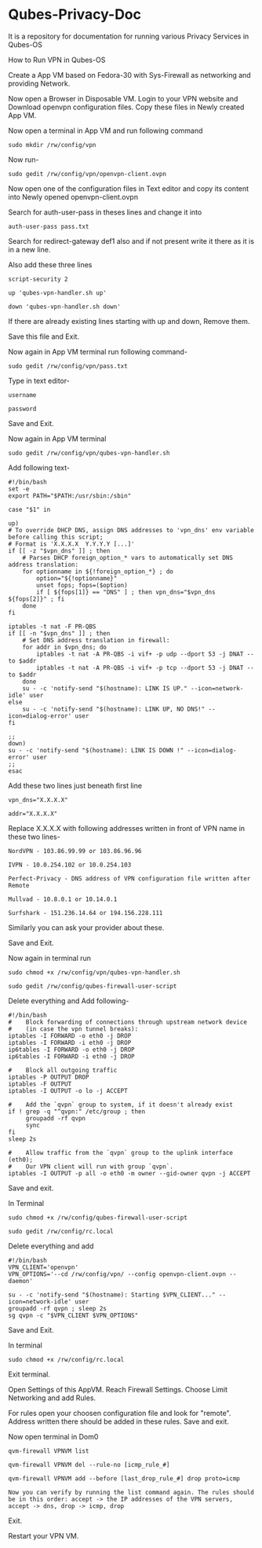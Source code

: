 # Qubes-Privacy-Doc
It is a repository for documentation for running various Privacy Services in Qubes-OS

How to Run VPN in Qubes-OS

Create a App VM based on Fedora-30 with Sys-Firewall as networking and providing Network.

Now open a Browser in Disposable VM. Login to your VPN website and Download openvpn configuration files. Copy these files in Newly created App VM.

Now open a terminal in App VM and run following command

    sudo mkdir /rw/config/vpn

Now run-

    sudo gedit /rw/config/vpn/openvpn-client.ovpn

Now open one of the configuration files in Text editor and copy its content into Newly opened openvpn-client.ovpn

Search for auth-user-pass in theses lines and change it into

    auth-user-pass pass.txt

Search for redirect-gateway def1 also and if not present write it there as it is in a new line.

Also add these three lines 

    script-security 2

    up 'qubes-vpn-handler.sh up'

    down 'qubes-vpn-handler.sh down'

If there are already existing lines starting with up and down, Remove them.

Save this file and Exit.

Now again in App VM terminal run following command-

    sudo gedit /rw/config/vpn/pass.txt

Type in text editor-

    username

    password

Save and Exit.

Now again in App VM terminal

    sudo gedit /rw/config/vpn/qubes-vpn-handler.sh

Add following text-

    #!/bin/bash
    set -e
    export PATH="$PATH:/usr/sbin:/sbin"
  
    case "$1" in
  
    up)
    # To override DHCP DNS, assign DNS addresses to 'vpn_dns' env variable before calling this script;
    # Format is 'X.X.X.X  Y.Y.Y.Y [...]'
    if [[ -z "$vpn_dns" ]] ; then
        # Parses DHCP foreign_option_* vars to automatically set DNS address translation:
        for optionname in ${!foreign_option_*} ; do
            option="${!optionname}"
            unset fops; fops=($option)
            if [ ${fops[1]} == "DNS" ] ; then vpn_dns="$vpn_dns ${fops[2]}" ; fi
        done
    fi
  
    iptables -t nat -F PR-QBS
    if [[ -n "$vpn_dns" ]] ; then
        # Set DNS address translation in firewall:
        for addr in $vpn_dns; do
            iptables -t nat -A PR-QBS -i vif+ -p udp --dport 53 -j DNAT --to $addr
            iptables -t nat -A PR-QBS -i vif+ -p tcp --dport 53 -j DNAT --to $addr
        done
        su - -c 'notify-send "$(hostname): LINK IS UP." --icon=network-idle' user
    else
        su - -c 'notify-send "$(hostname): LINK UP, NO DNS!" --icon=dialog-error' user
    fi
  
    ;;
    down)
    su - -c 'notify-send "$(hostname): LINK IS DOWN !" --icon=dialog-error' user
    ;;
    esac


Add these two lines just beneath first line

    vpn_dns="X.X.X.X"

    addr="X.X.X.X"

Replace X.X.X.X with following addresses written in front of VPN name in these two lines-

    NordVPN - 103.86.99.99 or 103.86.96.96

    IVPN - 10.0.254.102 or 10.0.254.103

    Perfect-Privacy - DNS address of VPN configuration file written after Remote

    Mullvad - 10.8.0.1 or 10.14.0.1

    Surfshark - 151.236.14.64 or 194.156.228.111

Similarly you can ask your provider about these.

Save and Exit.

Now again in terminal run

    sudo chmod +x /rw/config/vpn/qubes-vpn-handler.sh

    sudo gedit /rw/config/qubes-firewall-user-script

Delete everything and Add following-

    #!/bin/bash
    #    Block forwarding of connections through upstream network device
    #    (in case the vpn tunnel breaks):
    iptables -I FORWARD -o eth0 -j DROP
    iptables -I FORWARD -i eth0 -j DROP
    ip6tables -I FORWARD -o eth0 -j DROP
    ip6tables -I FORWARD -i eth0 -j DROP
   
    #    Block all outgoing traffic
    iptables -P OUTPUT DROP
    iptables -F OUTPUT
    iptables -I OUTPUT -o lo -j ACCEPT
   
    #    Add the `qvpn` group to system, if it doesn't already exist
    if ! grep -q "^qvpn:" /etc/group ; then
         groupadd -rf qvpn
         sync
    fi
    sleep 2s
   
    #    Allow traffic from the `qvpn` group to the uplink interface (eth0);
    #    Our VPN client will run with group `qvpn`.
    iptables -I OUTPUT -p all -o eth0 -m owner --gid-owner qvpn -j ACCEPT


Save and exit.

In Terminal

    sudo chmod +x /rw/config/qubes-firewall-user-script

    sudo gedit /rw/config/rc.local

Delete everything and add

    #!/bin/bash
    VPN_CLIENT='openvpn'
    VPN_OPTIONS='--cd /rw/config/vpn/ --config openvpn-client.ovpn --daemon'
   
    su - -c 'notify-send "$(hostname): Starting $VPN_CLIENT..." --icon=network-idle' user
    groupadd -rf qvpn ; sleep 2s
    sg qvpn -c "$VPN_CLIENT $VPN_OPTIONS"

Save and Exit.

In terminal

    sudo chmod +x /rw/config/rc.local

Exit terminal.

Open Settings of this AppVM. Reach Firewall Settings. Choose Limit Networking and add Rules.

For rules open your choosen configuration file and look for "remote". Address written there should be added in these rules. Save and exit.

Now open terminal in Dom0


    qvm-firewall VPNVM list
    
    qvm-firewall VPNVM del --rule-no [icmp_rule_#]
    
    qvm-firewall VPNVM add --before [last_drop_rule_#] drop proto=icmp
    
    Now you can verify by running the list command again. The rules should be in this order: accept -> the IP addresses of the VPN servers, accept -> dns, drop -> icmp, drop

Exit.

Restart your VPN VM.
